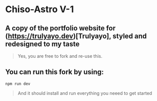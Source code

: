 # Chiso-Astro V-1
## A copy of the portfolio website for (https://trulyayo.dev)[Trulyayo], styled and redesigned to my taste 

> Yes, you are free to fork and re-use this.

## You can run this fork by using:
```
npm run dev
```
> And it should install and run everything you neeed to get started 

